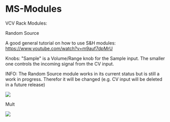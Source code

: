 # MS-Modules
VCV Rack Modules: 


Random Source

A good general tutorial on how to use S&H modules:
https://www.youtube.com/watch?v=m9auf7dpMrU

Knobs: 
"Sample" is a Volume/Range knob for the Sample input.
The smaller one controls the incoming signal from the CV input.

INFO:
The Random Source module works in its current status but is still a work in progress.
Therefor it will be changed (e.g. CV input will be deleted in a future release)

![](https://github.com/Phal-anx/MS-Modules/blob/master/Image/Random%20Source.png)


Mult

![](https://github.com/Phal-anx/MS-Modules/blob/master/Image/Mult.png)
